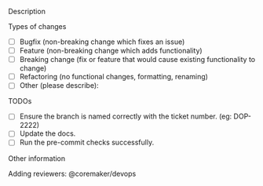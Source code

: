 <!--- Provide a general summary of your changes in the Title above -->

Description

<!--- Describe your changes in detail -->

Types of changes

<!--- What types of changes does your code introduce? Put an x in all the boxes that apply -->
<!-- Please try to limit your pull request to one type, submit multiple pull requests if needed -->

- [ ] Bugfix (non-breaking change which fixes an issue)
- [ ] Feature (non-breaking change which adds functionality)
- [ ] Breaking change (fix or feature that would cause existing functionality to change)
- [ ] Refactoring (no functional changes, formatting, renaming)
- [ ] Other (please describe):

TODOs

<!--- Please ensure all of these TODOs are completed before asking for a review. Remove where unapplicable. -->

- [ ] Ensure the branch is named correctly with the ticket number. (eg: DOP-2222)
- [ ] Update the docs.
- [ ] Run the pre-commit checks successfully.

Other information

<!-- Any other information that is important to this PR not covered earlier. -->

Adding reviewers:
@coremaker/devops